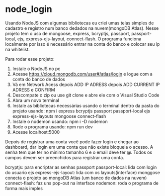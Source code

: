 # node_login
Usando NodeJS com algumas bibliotecas eu criei umas telas simples de cadastro e registro num banco dedados na nuvem(mongoDB Atlas).
Nesse projeto tem o uso de mongoose, express, bcryptjs, passport, passport-local, ejs, express-ejs-layout, connect-flash.
O programa funciona localmente por isso é necessário entrar na conta do banco e colocar seu ip na whitelist.

Para rodar esse projeto:
1. Instale o NodeJS no pc
2. Acesse https://cloud.mongodb.com/user#/atlas/login e logue com a conta do banco de dados
3. Vá em Network Acess depois ADD IP ADRESS depois ADD CURRENT IP ADRESS e CONFIRM
4. Descompate o zip ou use git clone e abre ele com o Visual Studio Code
5. Abra um novo terminal
6. Instale as bibliotecas necessárias usando o terminal dentro da pasta do projeto usando: 
npm i express bcryptjs passport passport-local ejs express-ejs-layouts mongoose connect-flash
7. Instale o nodemon usando: npm i -D nodemon
8. Rode o programa usando: npm run dev
9. Acesse localhost:5000

Depois de registrar uma conta você pode fazer login e chegar ao dashboard, dar login em uma conta que não existe bloqueia o acesso. A senha tem que ter no minimo tamanho 6 e o email deve ter @. Todos os campos devem ser preenchidos para registrar uma conta.


bcryptjs: para encriptar as senhas
passport passport-local: lida com login do usuario
ejs express-ejs-layout: lida com os layouts(interface)
monggose conecta o projeto ao mongoDB Atlas (um banco de dados na nuvem)
connect-flash: faz uns pop-out na interface
nodemon: roda o programa de forma mais imples

